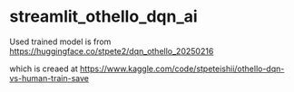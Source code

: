 # streamlit_othello_dqn_ai

Used trained model is from https://huggingface.co/stpete2/dqn_othello_20250216

which is creaed at https://www.kaggle.com/code/stpeteishii/othello-dqn-vs-human-train-save

